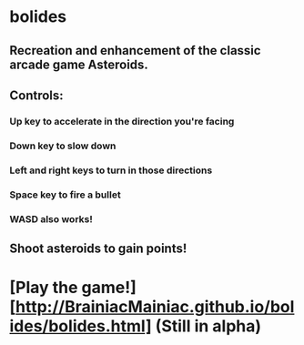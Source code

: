 # bolides
## Recreation and enhancement of the classic arcade game Asteroids.

## Controls:
### Up key to accelerate in the direction you're facing
### Down key to slow down
### Left and right keys to turn in those directions
### Space key to fire a bullet
### WASD also works!
## Shoot asteroids to gain points!

# [Play the game!][http://BrainiacMainiac.github.io/bolides/bolides.html] (Still in alpha)
